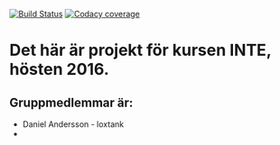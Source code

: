 [![Build Status](https://travis-ci.com/loxtank/INTE-project.svg?token=HVyD8hhehAkKaEpajmp6&branch=master)](https://travis-ci.com/loxtank/INTE-project)
[![Codacy coverage](https://img.shields.io/codacy/coverage/c44df2d9c89a4809896914fd1a40bedd.svg?maxAge=2592000)](https://github.com/loxtank/INTE-project)

# Det här är projekt för kursen INTE, hösten 2016.


## Gruppmedlemmar är:
* Daniel Andersson - loxtank
* 
